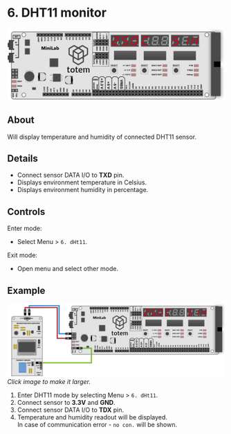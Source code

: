 # 6. DHT11 monitor

![Mini Lab LabBoard DHT11 mode](/assets/images/mini-lab/labboard-dht11-mode.png)

## About

Will display temperature and humidity of connected DHT11 sensor.

## Details

- Connect sensor DATA I/O to **TXD** pin.
- Displays environment temperature in Celsius.
- Displays environment humidity in percentage.

## Controls

Enter mode:

- Select Menu > `6. dHt11`.

Exit mode:

- Open menu and select other mode.

## Example

[![Mini Lab LabBoard DHT11 mode example](/assets/images/mini-lab/labboard-dht11-mode-example.png)](/assets/images/mini-lab/labboard-dht11-mode-example.png)  
_Click image to make it larger._

1. Enter DHT11 mode by selecting Menu > `6. dHt11`.
1. Connect sensor to **3.3V** and **GND**.
1. Connect sensor DATA I/O to **TDX** pin.
1. Temperature and humidity readout will be displayed.  
In case of communication error - `no con.` will be shown.
